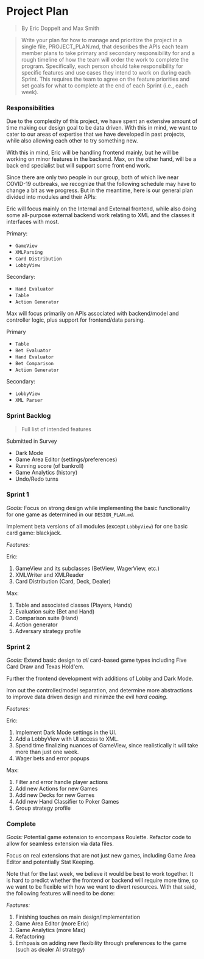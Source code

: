 # Project Plan
> By Eric Doppelt and Max Smith

> Write your plan for how to manage and prioritize the project in a single file, PROJECT_PLAN.md, that describes the APIs each team member plans to take primary and secondary responsibility for and a rough timeline of how the team will order the work to complete the program. Specifically, each person should take responsibility for specific features and use cases they intend to work on during each Sprint. This requires the team to agree on the feature priorities and set goals for what to complete at the end of each Sprint (i.e., each week).

### Responsibilities

Due to the complexity of this project, we have spent an extensive amount of time making our design goal to be data driven. With this in mind, we want to cater to our areas of expertise that we have developed in past projects, while also allowing each other to try something new.

With this in mind, Eric will be handling frontend mainly, but he will be working on minor features in the backend. Max, on the other hand, will be a back end specialist but will support some front end work.

Since there are only two people in our group, both of which live near COVID-19 outbreaks, we recognize that the following schedule may have to change a bit as we progress. But in the meantime, here is our general plan divided into modules and their APIs:

Eric will focus mainly on the Internal and External frontend, while also doing some all-purpose external backend work relating to XML and the classes it interfaces with most.

Primary:
* `GameView`
* `XMLParsing`
* `Card Distribution`
* `LobbyView`

Secondary:
* `Hand Evaluator`
* `Table`
* `Action Generator`



Max will focus primarily on APIs associated with backend/model and controller logic, plus support for frontend/data parsing.

Primary
* `Table`
* `Bet Evaluator`
* `Hand Evaluator`
* `Bet Comparison`
* `Action Generator`

Secondary:
* `LobbyView`
* `XML Parser`


### Sprint Backlog
> Full list of intended features

Submitted in Survey
* Dark Mode
* Game Area Editor (settings/preferences)
* Running score (of bankroll)
* Game Analytics (history)
* Undo/Redo turns


### Sprint 1

*Goals:*
Focus on strong design while implementing the basic functionality for one game as determined in our `DESIGN_PLAN.md`.

Implement beta versions of all modules (except `LobbyView`) for one basic card game: blackjack.

*Features:*

Eric:
1. GameView and its subclasses (BetView, WagerView, etc.)
2. XMLWriter and XMLReader
3. Card Distribution (Card, Deck, Dealer)

Max:
1. Table and associated classes (Players, Hands)
2. Evaluation suite (Bet and Hand)
3. Comparison suite (Hand)
4. Action generator
5. Adversary strategy profile

### Sprint 2
*Goals:* 
Extend basic design to *all* card-based game types including Five Card Draw and Texas Hold'em.

Further the frontend development with additions of Lobby and Dark Mode.

Iron out the controller/model separation, and determine more abstractions to improve data driven design and minimze the evil *hard coding*.

*Features:*

Eric:
1. Implement Dark Mode settings in the UI.
2. Add a LobbyView with UI access to XML.
3. Spend time finalizing nuances of GameView, since realistically it will take more than just one week.
4. Wager bets and error popups

Max:
1. Filter and error handle player actions
2. Add new Actions for new Games
3. Add new Decks for new Games
4. Add new Hand Classifier to Poker Games
5. Group strategy profile

### Complete

*Goals:*
Potential game extension to encompass Roulette. Refactor code to allow for seamless extension via data files.

Focus on real extensions that are not just new games, including Game Area Editor and potentially Stat Keeping.

Note that for the last week, we believe it would be best to work together. It is hard to predict whether the frontend or backend will require more time, so we want to be flexible with how we want to divert resources. With that said, the following features will need to be done:

*Features:*
1. Finishing touches on main design/implementation
2. Game Area Editor (more Eric)
3. Game Analytics (more Max)
4. Refactoring
5. Emhpasis on adding new flexibility through preferences to the game (such as dealer AI strategy)
